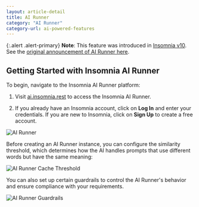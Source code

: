 ```yaml
---
layout: article-detail
title: AI Runner
category: "AI Runner"
category-url: ai-powered-features
---
```


{:.alert .alert-primary}
**Note**: This feature was introduced in [Insomnia v10](https://konghq.com/blog/product-releases/insomnia-10). See the [original announcement of AI Runner here](https://konghq.com/blog/product-releases/introducing-the-insomnia-ai-runner).

## Getting Started with Insomnia AI Runner

To begin, navigate to the Insomnia AI Runner platform:

1. Visit [ai.insomnia.rest](https://ai.insomnia.rest) to access the Insomnia AI Runner.

2. If you already have an Insomnia account, click on **Log In** and enter your credentials. If you are new to Insomnia, click on **Sign Up** to create a free account.

![AI Runner](/assets/images/ai-runner-intro.png)

Before creating an AI Runner instance, you can configure the similarity threshold, which determines how the AI handles prompts that use different words but have the same meaning:

![AI Runner Cache Threshold](/assets/images/ai-runner-cache-threshold.png)

You can also set up certain guardrails to control the AI Runner's behavior and ensure compliance with your requirements.

![AI Runner Guardrails](/assets/images/ai-runner-guardrails.png)
